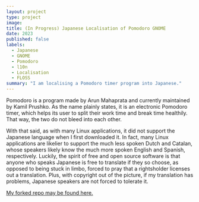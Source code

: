 ```yaml
---
layout: project
type: project
image: 
title: (In Progress) Japanese Localisation of Pomodoro GNOME
date: 2023
published: false
labels:
  - Japanese
  - GNOME
  - Pomodoro
  - l10n
  - Localisation
  - FLOSS
summary: "I am localising a Pomodoro timer program into Japanese."
---
```

Pomodoro is a program made by Arun Mahaprata and currently maintained by Kamil Prushko. As the name plainly states, it is an electronic Pomodoro timer, which helps its user to split their work time and break time healthily. That way, the two do not bleed into each other.

With that said, as with many Linux applications, it did not support the Japanese language when I first downloaded it. In fact, many Linux applications are likelier to support the much less spoken Dutch and Catalan, whose speakers likely know the much more spoken English and Spanish, respectively. Luckily, the spirit of free and open source software is that anyone who speaks Japanese is free to translate if they so choose, as opposed to being stuck in limbo, forced to pray that a rightsholder licenses out a translation. Plus, with copyright out of the picture, if my translation has problems, Japanese speakers are not forced to tolerate it.

[My forked repo may be found here.](https://github.com/moi-cest-matthew/gnome-pomodoro)
